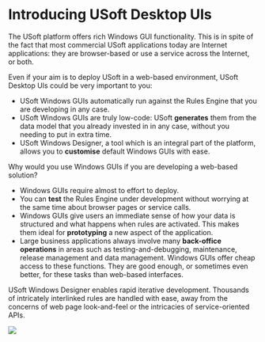 # Introducing USoft Desktop UIs

The USoft platform offers rich Windows GUI functionality. This is in spite of the fact that most commercial USoft applications today are Internet applications: they are browser-based or use a service across the Internet, or both.

Even if your aim is to deploy USoft in a web-based environment, USoft Desktop UIs could be very important to you:

- USoft Windows GUIs automatically run against the Rules Engine that you are developing in any case.
- USoft Windows GUIs are truly low-code: USoft **generates** them from the data model that you already invested in in any case, without you needing to put in extra time.
- USoft Windows Designer, a tool which is an integral part of the platform, allows you to **customise** default Windows GUIs with ease.

Why would you use Windows GUIs if you are developing a web-based solution?

- Windows GUIs require almost to effort to deploy.
- You can **test** the Rules Engine under development without worrying at the same time about browser pages or service calls.
- Windows GUIs give users an immediate sense of how your data is structured and what happens when rules are activated. This makes them ideal for **prototyping** a new aspect of the application.
- Large business applications always involve many **back-office operations** in areas such as testing-and-debugging, maintenance, release management and data management. Windows GUIs offer cheap access to these functions. They are good enough, or sometimes even better, for these tasks than web-based interfaces.

USoft Windows Designer enables rapid iterative development. Thousands of intricately interlinked rules are handled with ease, away from the concerns of web page look-and-feel or the intricacies of service-oriented APIs.

![](/api/Desktop%20UIs/Introducing%20USoft%20Desktop%20UIs/assets/369a174f-a52c-47b0-bf04-593da7f690e4.png)

 